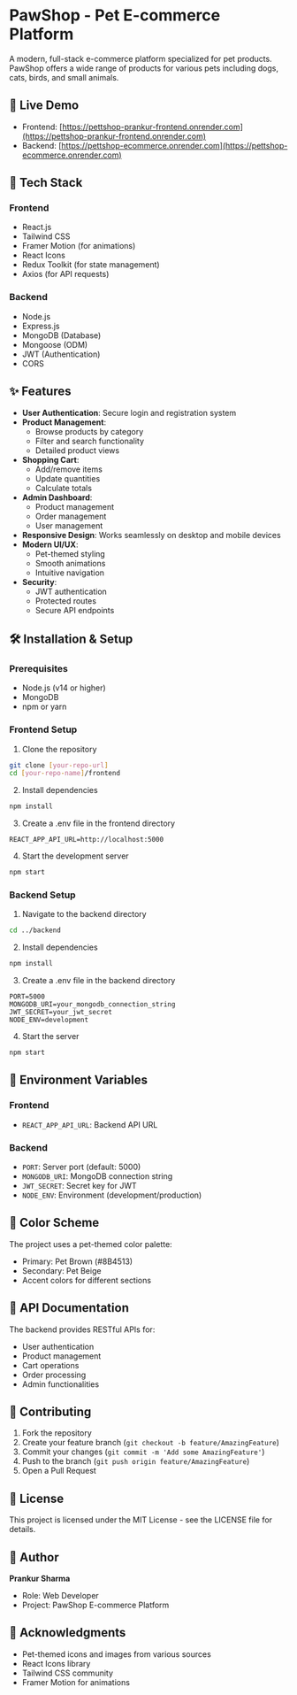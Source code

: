 # PawShop - Pet E-commerce Platform

A modern, full-stack e-commerce platform specialized for pet products. PawShop offers a wide range of products for various pets including dogs, cats, birds, and small animals.

## 🌟 Live Demo

- Frontend: [https://pettshop-prankur-frontend.onrender.com](https://pettshop-prankur-frontend.onrender.com)
- Backend: [https://pettshop-ecommerce.onrender.com](https://pettshop-ecommerce.onrender.com)

## 🚀 Tech Stack

### Frontend
- React.js
- Tailwind CSS
- Framer Motion (for animations)
- React Icons
- Redux Toolkit (for state management)
- Axios (for API requests)

### Backend
- Node.js
- Express.js
- MongoDB (Database)
- Mongoose (ODM)
- JWT (Authentication)
- CORS

## ✨ Features

- **User Authentication**: Secure login and registration system
- **Product Management**: 
  - Browse products by category
  - Filter and search functionality
  - Detailed product views
- **Shopping Cart**: 
  - Add/remove items
  - Update quantities
  - Calculate totals
- **Admin Dashboard**:
  - Product management
  - Order management
  - User management
- **Responsive Design**: Works seamlessly on desktop and mobile devices
- **Modern UI/UX**:
  - Pet-themed styling
  - Smooth animations
  - Intuitive navigation
- **Security**:
  - JWT authentication
  - Protected routes
  - Secure API endpoints

## 🛠️ Installation & Setup

### Prerequisites
- Node.js (v14 or higher)
- MongoDB
- npm or yarn

### Frontend Setup
1. Clone the repository
```bash
git clone [your-repo-url]
cd [your-repo-name]/frontend
```

2. Install dependencies
```bash
npm install
```

3. Create a .env file in the frontend directory
```env
REACT_APP_API_URL=http://localhost:5000
```

4. Start the development server
```bash
npm start
```

### Backend Setup
1. Navigate to the backend directory
```bash
cd ../backend
```

2. Install dependencies
```bash
npm install
```

3. Create a .env file in the backend directory
```env
PORT=5000
MONGODB_URI=your_mongodb_connection_string
JWT_SECRET=your_jwt_secret
NODE_ENV=development
```

4. Start the server
```bash
npm start
```

## 📱 Environment Variables

### Frontend
- `REACT_APP_API_URL`: Backend API URL

### Backend
- `PORT`: Server port (default: 5000)
- `MONGODB_URI`: MongoDB connection string
- `JWT_SECRET`: Secret key for JWT
- `NODE_ENV`: Environment (development/production)

## 🎨 Color Scheme

The project uses a pet-themed color palette:
- Primary: Pet Brown (#8B4513)
- Secondary: Pet Beige
- Accent colors for different sections

## 📄 API Documentation

The backend provides RESTful APIs for:
- User authentication
- Product management
- Cart operations
- Order processing
- Admin functionalities

## 🤝 Contributing

1. Fork the repository
2. Create your feature branch (`git checkout -b feature/AmazingFeature`)
3. Commit your changes (`git commit -m 'Add some AmazingFeature'`)
4. Push to the branch (`git push origin feature/AmazingFeature`)
5. Open a Pull Request

## 📝 License

This project is licensed under the MIT License - see the LICENSE file for details.

## 👤 Author

**Prankur Sharma**
- Role: Web Developer
- Project: PawShop E-commerce Platform

## 🙏 Acknowledgments

- Pet-themed icons and images from various sources
- React Icons library
- Tailwind CSS community
- Framer Motion for animations 